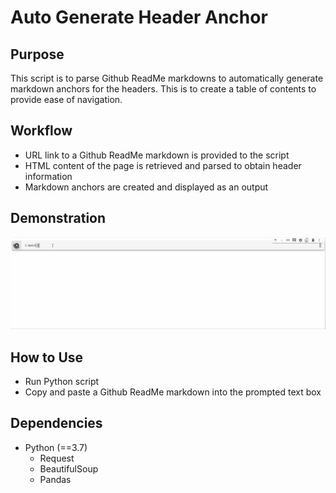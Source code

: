 # Auto Generate Header Anchor

## Purpose
This script is to parse Github ReadMe markdowns to automatically generate markdown anchors for the headers.
This is to create a table of contents to provide ease of navigation.

## Workflow
- URL link to a Github ReadMe markdown is provided to the script
- HTML content of the page is retrieved and parsed to obtain header information
- Markdown anchors are created and displayed as an output

## Demonstration
![Demonstration](https://github.com/TravisH0301/auto_generate_header_anchor/blob/main/demonstration_1.gif)

## How to Use
- Run Python script
- Copy and paste a Github ReadMe markdown into the prompted text box

## Dependencies
- Python (==3.7)
  - Request
  - BeautifulSoup
  - Pandas
